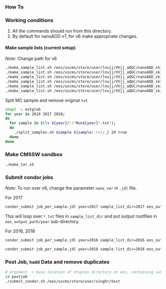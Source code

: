 ### How To

### Working conditions

1. All the commands should run from this directory.
2. By default for nanoAOD v7, for v6 make appropriate changes.

#### Make sample lists (current setup)

*Note*: Change path for v6

```bash
./make_sample_list.sh /eos/uscms/store/user/lnujj/VVjj_aQGC/nanoAOD_skim/Run2016_v7_Dec2020/ 2016
./make_sample_list.sh /eos/uscms/store/user/lnujj/VVjj_aQGC/nanoAOD_skim/Run2016_v7_custom_Dec2020/ 2016
./make_sample_list.sh /eos/uscms/store/user/lnujj/VVjj_aQGC/nanoAOD_skim/Run2017_v7_Dec2020/ 2017
./make_sample_list.sh /eos/uscms/store/user/lnujj/VVjj_aQGC/nanoAOD_skim/Run2017_v7_custom_Dec2020/ 2017
./make_sample_list.sh /eos/uscms/store/user/lnujj/VVjj_aQGC/nanoAOD_skim/Run2018_v7_Dec2020/ 2018
./make_sample_list.sh /eos/uscms/store/user/lnujj/VVjj_aQGC/nanoAOD_skim/Run2018_v7_custom_Dec2020/ 2018
```

Split MC sample and remove original `txt`
```bash
shopt -s extglob
for year in 2016 2017 2018;
do
  for sample in $(ls ${year}/!(*Run${year}*.txt));
  do
    ./split_samples.sh $sample ${sample/.txt/_} 20 true
  done
done
```

### Make CMSSW sandbox

```bash
./make_tar.sh
```

### Submit condor jobs

*Note*: To run over v6, change the parameter `nano_ver` in `.jdl` file.

For 2017

```bash
condor_submit job_per_sample.jdl year=2017 sample_list_dir=2017 eos_output_path=/eos/uscms/store/user/rsingh/test/
```

This will loop over `*.txt` files in `sample_list_dir` and put output rootfiles in `eos_output_path/year` sub-directory.

For 2016, 2018

```bash
condor_submit job_per_sample.jdl year=2016 sample_list_dir=2016 eos_output_path=/eos/uscms/store/user/rsingh/test/
```

```bash
condor_submit job_per_sample.jdl year=2018 sample_list_dir=2018 eos_output_path=/eos/uscms/store/user/rsingh/test/
```

### Post Job, `hadd` Data and remove duplicates

```bash
# argument -> base location of ntuples directory on eos, containing sub directories of years.
cd postjob
./submit_condor.sh /eos/uscms/store/user/singhr/test
```
